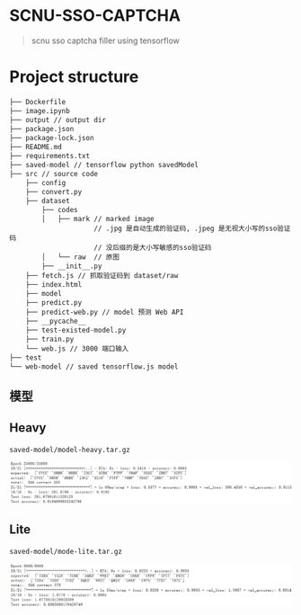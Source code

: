 # SCNU-SSO-CAPTCHA

> scnu sso captcha filler using tensorflow

# Project structure

```plain
├── Dockerfile
├── image.ipynb
├── output // output dir
├── package.json
├── package-lock.json
├── README.md
├── requirements.txt
├── saved-model // tensorflow python savedModel
├── src // source code
    ├── config
    ├── convert.py
    ├── dataset
        ├── codes
        │   ├── mark // marked image
                     // .jpg 是自动生成的验证码, .jpeg 是无视大小写的sso验证码
                     // 没后缀的是大小写敏感的sso验证码
        │   └── raw  // 原图
        ├── __init__.py
    ├── fetch.js // 抓取验证码到 dataset/raw
    ├── index.html
    ├── model
    ├── predict.py
    ├── predict-web.py // model 预测 Web API
    ├── __pycache__
    ├── test-existed-model.py
    ├── train.py
    └── web.js // 3000 端口输入
├── test
└── web-model // saved tensorflow.js model
```

## 模型

## Heavy
`saved-model/model-heavy.tar.gz`

![Heavy](.github/images/heavy-3.png)

## Lite
`saved-model/mode-lite.tar.gz`

![Heavy](.github/images/lite-2.png)